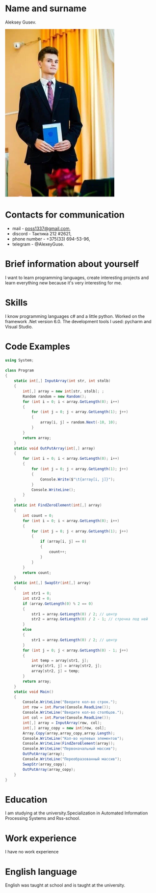 # Name and surname

Aleksey Gusev.

![avatar](images/photo_2023-10-26_17-26-17.jpg)

# Contacts for communication

- mail - poss1337@gmail.com,
- discord - Тактика 212 #2621,
- phone number - +375(33) 694-53-96,
- telegram - @AlexeyGuse.

# Brief information about yourself

I want to learn programming languages, create interesting projects and learn everything new because it's very interesting for me.

# Skills

I know programming languages c# and a little python. Worked on the framework .Net version 6.0. The development tools I used: pycharm and Visual Studio.

# Code Examples

```C#
using System;

class Program
{
    static int[,] InputArray(int str, int stolb)
    {
        int[,] array = new int[str, stolb]; ;
        Random random = new Random();
        for (int i = 0; i < array.GetLength(0); i++)
        {
            for (int j = 0; j < array.GetLength(1); j++)
            {
                array[i, j] = random.Next(-10, 10);
            }
        }
        return array;
    }
    static void OutPutArray(int[,] array)
    {
        for (int i = 0; i < array.GetLength(0); i++)
        {
            for (int j = 0; j < array.GetLength(1); j++)
            {
                Console.Write($"\t{array[i, j]}");
            }
            Console.WriteLine();
        }
    }
    static int FindZeroElement(int[,] array)
    {
        int count = 0;
        for (int i = 0; i < array.GetLength(0); i++)
        {
            for (int j = 0; j < array.GetLength(1); j++)
            {
                if (array[i, j] == 0)
                {
                    count++;
                }
            }
        }
        return count;
    }
    static int[,] SwapStr(int[,] array)
    {
        int str1 = 0;
        int str2 = 0;
        if (array.GetLength(0) % 2 == 0)
        {
            str1 = array.GetLength(0) / 2; // центр
            str2 = array.GetLength(0) / 2 - 1; // строчка под ней
        }
        else
        {
            str1 = array.GetLength(0) / 2; // центр
        }
        for (int j = 0; j < array.GetLength(0) - 1; j++)
        {
            int temp = array[str1, j];
            array[str1, j] = array[str2, j];
            array[str2, j] = temp;
        }
        return array;
    }
    static void Main()
    {
        Console.WriteLine("Введите кол-во строк.");
        int row = int.Parse(Console.ReadLine());
        Console.WriteLine("Введите кол-во столбцов.");
        int col = int.Parse(Console.ReadLine());
        int[,] array = InputArray(row, col);
        int[,] array_copy = new int[row, col];
        Array.Copy(array,array_copy,array.Length);
        Console.WriteLine("Кол-во нулевых элементов");
        Console.WriteLine(FindZeroElement(array));
        Console.WriteLine("Первоначальный массив");
        OutPutArray(array);
        Console.WriteLine("Переобразованный массив");
        SwapStr(array_copy);
        OutPutArray(array_copy);
    }
}
```

# Education

I am studying at the university.Specialization in Automated Information Processing Systems and Rss-school.

# Work experience

I have no work experience

# English language

English was taught at school and is taught at the university.
